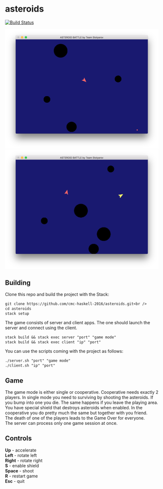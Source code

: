 # asteroids

[![Build Status](https://travis-ci.org/cmc-haskell-2016/asteroids.svg?branch=master)](https://travis-ci.org/cmc-haskell-2016/asteroids)

![asteroids single game](images/single.png)
![asteroids cooperative game](images/cooperative.png)

## Building

Clone this repo and build the project with the Stack: <br />

```
git clone https://github.com/cmc-haskell-2016/asteroids.git<br />
cd asteroids
stack setup
```

The game consists of server and client apps. The one should launch the server
and connect using the client.<br />
```
stack build && stack exec server "port" "game mode"
stack build && stack exec client "ip" "port"
```

You can use the scripts coming with the project as follows:<br />
```
./server.sh "port" "game mode"
./client.sh "ip" "port"
```

## Game

The game mode is either single or cooperative. Cooperative needs exactly 2
players. In single mode you need to surviving by shooting the asteroids. If you
bump into one you die. The same happens if you leave the playing area. You have
special shield that destroys asteroids when enabled.
In the cooperative you do pretty much the same but together with you friend.<br />
The death of one of the players leads to the Game Over for everyone.<br />
The server can process only one game session at once.<br />

## Controls

<b>Up</b> - accelerate<br />
<b>Left</b> - rotate left<br />
<b>Right</b> - rotate right<br />
<b>S</b> - enable shield<br />
<b>Space</b> - shoot<br />
<b>R</b> - restart game<br />
<b>Esc</b> - quit<br />
